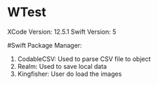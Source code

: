 # WTest

XCode Version: 12.5.1
Swift Version: 5

#Swift Package Manager:
1. CodableCSV: Used to parse CSV file to object
1. Realm: Used to save local data
1. Kingfisher: User do load the images